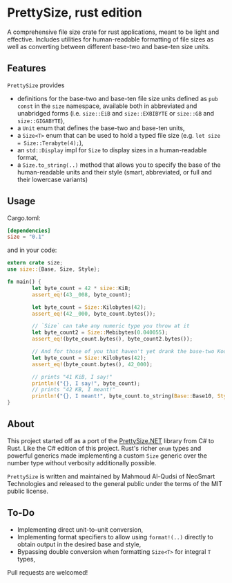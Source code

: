 # PrettySize, rust edition

A comprehensive file size crate for rust applications, meant to be light and effective.
Includes utilities for human-readable formatting of file sizes as well as converting
between different base-two and base-ten size units.

## Features

`PrettySize` provides

* definitions for the base-two and base-ten file size units defined as `pub const` in the
  `size` namespace, available both in abbreviated and unabridged forms (i.e. `size::EiB`
  and `size::EXBIBYTE` or `size::GB` and `size::GIGABYTE`),
* a `Unit` enum that defines the base-two and base-ten units,
* a `Size<T>` enum that can be used to hold a typed file size
  (e.g. `let size = Size::Terabyte(4);`),
* an `std::Display` impl for `Size` to display sizes in a human-readable format,
* a `Size.to_string(..)` method that allows you to specify the base of the human-readable
  units and their style (smart, abbreviated, or full and their lowercase variants)

## Usage

Cargo.toml:

```toml
[dependencies]
size = "0.1"
```

and in your code:

```rust
extern crate size;
use size::{Base, Size, Style};

fn main() {
        let byte_count = 42 * size::KiB;
        assert_eq!(43__008, byte_count);

        let byte_count = Size::Kilobytes(42);
        assert_eq!(42__000, byte_count.bytes());

        // `Size` can take any numeric type you throw at it
        let byte_count2 = Size::Mebibytes(0.040055);
        assert_eq!(byte_count.bytes(), byte_count2.bytes());

        // And for those of you that haven't yet drank the base-two Kool-Aid:
        let byte_count = Size::Kilobytes(42);
        assert_eq!(byte_count.bytes(), 42_000);

        // prints "41 KiB, I say!"
        println!("{}, I say!", byte_count);
        // prints "42 KB, I meant!"
        println!("{}, I meant!", byte_count.to_string(Base::Base10, Style::Abbreviated));
}
```

## About

This project started off as a port of the
[PrettySize.NET](https://github.com/neosmart/PrettySize.net) library from C# to Rust. Like
the C# edition of this project. Rust's richer `enum` types and powerful generics made
implementing a custom `Size` generic over the number type without verbosity additionally
possible.

`PrettySize` is written and maintained by Mahmoud Al-Qudsi of NeoSmart Technologies and
released to the general public under the terms of the MIT public license.

## To-Do

* Implementing direct unit-to-unit conversion,
* Implementing format specifiers to allow using `format!(..)` directly to obtain output in
  the desired base and style,
* Bypassing double conversion when formatting `Size<T>` for integral `T` types,

Pull requests are welcomed!

